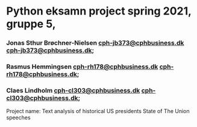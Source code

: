 # Python eksamn project spring 2021, gruppe 5, 
### Jonas Sthur Brøchner-Nielsen cph-jb373@cphbusiness.dk <cph-jb373@cphbusiness.dk>;
### Rasmus Hemmingsen cph-rh178@cphbusiness.dk <cph-rh178@cphbusiness.dk>;
### Claes Lindholm cph-cl303@cphbusiness.dk <cph-cl303@cphbusiness.dk>;

Project name: 
Text analysis of historical US presidents State of The Union speeches


